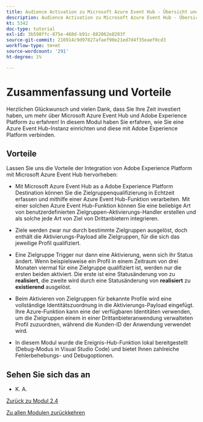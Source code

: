 ```yaml
---
title: Audience Activation zu Microsoft Azure Event Hub - Übersicht und Vorteile
description: Audience Activation zu Microsoft Azure Event Hub - Übersicht und Vorteile
kt: 5342
doc-type: tutorial
exl-id: 3b598ffc-875e-468d-b91c-882062e8203f
source-git-commit: 216914c9d97827afaef90e21ed7d4f35eaef0cd3
workflow-type: tm+mt
source-wordcount: '291'
ht-degree: 1%

---
```


# Zusammenfassung und Vorteile

Herzlichen Glückwunsch und vielen Dank, dass Sie Ihre Zeit investiert haben, um mehr über Microsoft Azure Event Hub und Adobe Experience Platform zu erfahren!
In diesem Modul haben Sie erfahren, wie Sie eine Azure Event Hub-Instanz einrichten und diese mit Adobe Experience Platform verbinden.

## Vorteile

Lassen Sie uns die Vorteile der Integration von Adobe Experience Platform mit Microsoft Azure Event Hub hervorheben:

- Mit Microsoft Azure Event Hub as a Adobe Experience Platform Destination können Sie die Zielgruppenqualifizierung in Echtzeit erfassen und mithilfe einer Azure Event Hub-Funktion verarbeiten. Mit einer solchen Azure Event Hub-Funktion können Sie eine beliebige Art von benutzerdefinierten Zielgruppen-Aktivierungs-Handler erstellen und als solche jede Art von Ziel von Drittanbietern integrieren.

- Ziele werden zwar nur durch bestimmte Zielgruppen ausgelöst, doch enthält die Aktivierungs-Payload alle Zielgruppen, für die sich das jeweilige Profil qualifiziert.

- Eine Zielgruppe Trigger nur dann eine Aktivierung, wenn sich ihr Status ändert. Wenn beispielsweise ein Profil in einem Zeitraum von drei Monaten viermal für eine Zielgruppe qualifiziert ist, werden nur die ersten beiden aktiviert. Die erste ist eine Statusänderung von zu **realisiert**, die zweite wird durch eine Statusänderung von **realisiert** zu **existierend** ausgelöst.

- Beim Aktivieren von Zielgruppen für bekannte Profile wird eine vollständige Identitätszuordnung in die Aktivierungs-Payload eingefügt. Ihre Azure-Funktion kann eine der verfügbaren Identitäten verwenden, um die Zielgruppen einem in einer Drittanbieteranwendung verwalteten Profil zuzuordnen, während die Kunden-ID der Anwendung verwendet wird.

- In diesem Modul wurde die Ereignis-Hub-Funktion lokal bereitgestellt (Debug-Modus in Visual Studio Code) und bietet Ihnen zahlreiche Fehlerbehebungs- und Debugoptionen.

## Sehen Sie sich das an

- K. A.

[Zurück zu Modul 2.4](./segment-activation-microsoft-azure-eventhub.md)

[Zu allen Modulen zurückkehren](./../../../overview.md)
